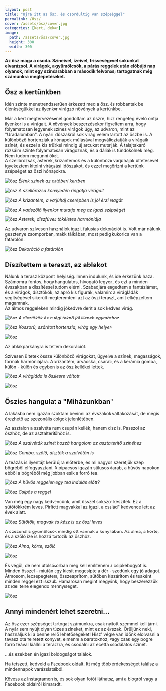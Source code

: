 ```yaml
---
layout: post
title: "Újra itt az ősz, és csordultig van szépséggel"
permalink: /ősz/
cover: /assets/ősz/cover.jpg
categories: [kert, dekor]
image:
  path: /assets/ősz/cover.jpg
  height: 300
  width: 300
---
```




**Az ősz maga a csoda. Színeivel, ízeivel, frisseségével sokunkat elvarázsol. A virágok, a gyümölcsök, a párás reggelek után előbújó nap olyanok, mint egy színdarabban a második felvonás; tartogatnak még számunkra meglepetéseket.**
 

## Ősz a kertünkben


Idén szinte menetrendszerűen érkezett meg a ősz, és robbantak be élénkségükkel az ilyenkor virágzó növények a kertünkbe.

Már a kert megtervezésénél gondoltam az őszre, hisz rengeteg évelő ontja ilyenkor is a virágait. A növények beszerzésekor figyeltem arra, hogy folyamatosan legyenek színes virágok úgy, az udvaron, mint az "Uradalomban". A nyári időszakról sok virág velem tartott az őszbe is. A különböző hortenziák a hónapok múlásával megváltoztatják a virágaik színét, és ezzel a kis trükkel mindig új arcukat mutatják. A talajtakaró rózsáim szinte folyamatosan virágoznak, és a dáliák is tündökölnek még.  
Nem tudom megunni őket.  
A szellőrózsák, asterek, krizantémok és a különböző varjúhájak ültetésével igyekeztem kitolni virágzási időszakot, és ezzel megőrizni a kertünk szépséget az őszi hónapokra. 

![ősz](/assets/ősz/IMG_20191001_075620.jpg)
_Élénk színek az októberi kertben_

![ősz](/assets/ősz/IMG_20190923_093510.jpg)
_A szellőrózsa könnyedén ringatja virágait_
 
 ![ősz](/assets/ősz/IMG_20191003_074034.jpg)
 _A krizantém, a varjúháj cserépben is jól érzi magát_
 
 ![ősz](/assets/ősz/IMG_20191002_075218.jpg)
 _A vadszőlő ilyenkor mutatja meg az igazi szépségét_
 
 ![ősz](/assets/ősz/IMG_20190930_162309.jpg)
 _Asterek, díszfüvek tökéletes harmóniája_
 
Az udvaron szívesen használok igazi, falusias dekorációt is. Volt már nálunk gesztenye zsomporban, makk tálkában, most pedig kukorica van a fatárolón.
 
 
 ![ősz](/assets/ősz/IMG_20190113_160213_126.jpg)
 _Dekoráció a fatárolón_
 
 
 
## Díszítettem a teraszt, az ablakot
 
Nálunk a terasz központi helyiség. Innen indulunk, és ide érkezünk haza. Számomra fontos, hogy hangulatos, hívogató legyen, és ezt a minden évszakban a díszítéssel tudom elérni.
Szabadjára engedtem a fantáziámat, és a virágok, dísztökök, az apró kis figurák, valamint a virágládák segítségével sikerült megteremteni azt az őszi teraszt, amit elképzeltem magamnak.  
Az álmos reggeleken mindig jókedvre derít a sok kedves virág.


![ősz](/assets/ősz/IMG_20191003_083408_430.jpg)
 _A dísztökök és a régi teknő jól illenek egymáshoz_
 
 
![ősz](/assets/ősz/IMG_20191003_073308.jpg)
_Koszorú, szárított hortenzia, virág egy helyen_

![ősz](/assets/ősz/IMG_20191003_073400.jpg)




Az ablakpárkányra is tettem dekorációt. 

Szívesen ültetek össze különböző virágokat, ügyelve a színek, magasságok, formák harmóniájára. 
A krizantém, árvácska, csarab, és a kerámia gomba, külön - külön és egyben is az ősz kellékei lettek. 

![ősz](/assets/ősz/IMG_20190923_101740.jpg)
 _A virágláda is ősziesre váltott_
 
 
 ![ősz](/assets/ősz/lada.jpg)



## Őszies hangulat a "Miházunkban"


A lakásba nem igazán szoktam bevinni az évszakok váltakozását, de mégis érezhető az szezonális dolgok jelenlétében.

Az asztalon a szalvéta nem csupán kellék, hanem dísz is. Passzol az őszhöz, de az asztalterítőhöz is.

![ősz](/assets/ősz/IMG_20191004_072938.jpg)
 _A szalvéták színét hozzá hangolom az asztalterítő színéhez_


![ősz](/assets/ősz/IMG_20191004_073631.jpg)
 _Gomba, szőlő, dísztök a szalvétán is_



A teázás is ilyentájt kerül újra előtérbe, és mi nagyon szeretjük szép bögréből elfogyasztani. A pipacsos igazán stílusos darab, a hűvös napokon ebből a bögréből még jobban esik a forró tea.




![ősz](/assets/ősz/IMG_20191004_072128.jpg)
 _A hűvös reggelen egy tea indulás előtt?_
 
![ősz](/assets/ősz/IMG_20191004_072205.jpg)
 _Csípős a reggel_
 

Van még egy nagy kedvencünk, amit ősszel sokszor készítek. Ez a sütőtökkrém leves. Pirított magvakkal az igazi, a család" kedvence lett az évek alatt.

![ősz](/assets/ősz/71307821_554556295348118_1839788492947718144_n.jpg)
 _Sütőtök, magvak és kész is az őszi leves_

A szezonális gyümölcsök mindig ott vannak a konyhában. Az alma, a körte, és a szőlő íze is hozzá tartozik az őszhöz. 

![ősz](/assets/ősz/IMG_20191004_072736.jpg)
 _Alma, körte, szőlő_

![ősz](/assets/ősz/IMG_20191004_072752.jpg)



És végül, de nem utolsósorban meg kell említenem a csipkebogyót is. Minden ősszel - miután egy kicsit megcsípte a dér - szedünk egy jó adagot. Átmosom, lecsepegtetem, összeaprítom, sütőben kiszárítom és teaként minden reggel ezt isszuk. 
Hamarosan megint megyünk, hogy beszerezzük az idei télre elegendő mennyiséget.


![ősz](/assets/ősz/hecsedli.jpg)





## Annyi mindenért lehet szeretni...

Az ősz ezer szépséget tartogat számunkra, csak nyitott szemmel kell járni. A nyár sem nyújt olyan tüzes színeket, mint ez az évszak. Örüljünk neki, használjuk ki a benne rejlő lehetőségeket! Hisz' végre van időnk elolvasni a tavasz óta félretett könyvet, elmenni a barátokhoz, vagy csak egy bögre forró teával kiállni a teraszra, és csodálni az ecetfa csodálatos színét. 




...és ezekben én igazi boldogságot találok. 


Ha tetszett, kedveld a <a href="https://www.facebook.com/Var%C3%A1zsolj-otthont-360330751226066/" target="_blank">Facebook oldalt</a>. Itt még több érdekességet találsz a mindennapok varázslataiból.

<a href="https://www.instagram.com/varazsoljotthont/?hl=hu/" target="_blank">Kövess az Instagramon</a> is, és sok olyan fotót láthatsz, ami a blogról vagy a Facebook oldalról kimaradt.









